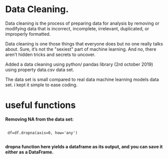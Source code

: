 # Data Cleaning.






Data cleaning is the process of preparing data for analysis by removing or modifying data
that is incorrect, incomplete, irrelevant, duplicated, or improperly formatted.



Data cleaning is one those things that everyone does but no one really talks about. 
Sure, it’s not the "sexiest" part of machine
learning. And no, there aren’t hidden tricks and secrets to uncover.

 Added a data cleaning using python/ pandas library (2rd october 2019) using property data.csv  data set.
 
 
 
 The data set  is small compared to real data machine learning models data set. i kept it simple to ease coding.



<h1> useful functions</h1>

<b>Removing NA from the data set: </b> <br>

<code>
 df=df.dropna(axis=0, how='any')
 </code>

<b> dropna function here yields a dataframe as its output, and you can save it either as a DataFrame. </b>
